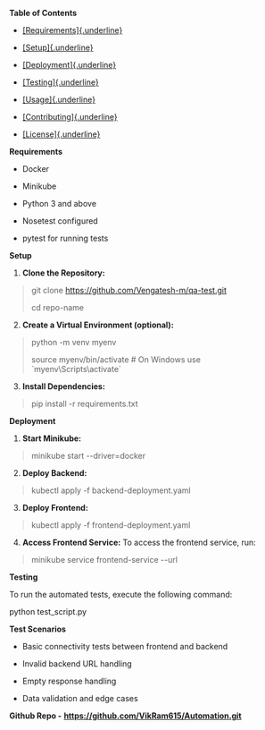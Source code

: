 **Table of Contents**

-   [[Requirements]{.underline}](#requirements)

-   [[Setup]{.underline}](#setup)

-   [[Deployment]{.underline}](#deployment)

-   [[Testing]{.underline}](#testing)

-   [[Usage]{.underline}](#usage)

-   [[Contributing]{.underline}](#contributing)

-   [[License]{.underline}](#license)

**Requirements**

-   Docker

-   Minikube

-   Python 3 and above

-   Nosetest configured

-   pytest for running tests

**Setup**

1.  **Clone the Repository:**

> git clone https://github.com/Vengatesh-m/qa-test.git
>
> cd repo-name

2.  **Create a Virtual Environment (optional):**

> python -m venv myenv
>
> source myenv/bin/activate \# On Windows use
> \`myenv\\Scripts\\activate\`

3.  **Install Dependencies:**

> pip install -r requirements.txt

**Deployment**

1.  **Start Minikube:**

> minikube start \--driver=docker

2.  **Deploy Backend:**

> kubectl apply -f backend-deployment.yaml

3.  **Deploy Frontend:**

> kubectl apply -f frontend-deployment.yaml

4.  **Access Frontend Service:** To access the frontend service, run:

> minikube service frontend-service \--url

**Testing**

To run the automated tests, execute the following command:

python test_script.py

**Test Scenarios**

-   Basic connectivity tests between frontend and backend

-   Invalid backend URL handling

-   Empty response handling

-   Data validation and edge cases

**Github Repo -** **https://github.com/VikRam615/Automation.git**
